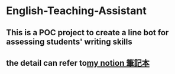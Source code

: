 # English-Teaching-Assistant
## This is a POC project to create a line bot for assessing students' writing skills
## the detail can refer to[my notion 筆記本](https://stormy-chime-966.notion.site/16010b40fad44ba1a00678c1d5145fe3)
